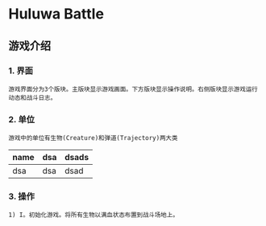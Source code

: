 # Huluwa Battle
## 游戏介绍
### 1. 界面
	游戏界面分为3个版块。主版块显示游戏画面。下方版块显示操作说明。右侧版块显示游戏运行动态和战斗日志。
### 2. 单位
	游戏中的单位有生物(Creature)和弹道(Trajectory)两大类
name | dsa | dsads
-|-|-
dsa | dsa | dsad
### 3. 操作  
	1) I。初始化游戏。将所有生物以满血状态布置到战斗场地上。
